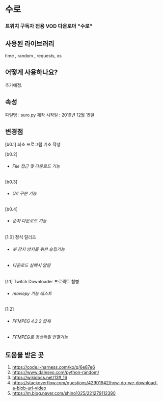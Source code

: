 # 수로
### 트위치 구독자 전용 VOD 다운로더 "수로"

## 사용된 라이브러리
time , random , requests, os

## 어떻게 사용하나요?
추가예정.

## 속성
파일명 : suro.py 
제작 시작일 : 2019년 12월 15일

## 변경점 
[b0.1]
최초 프로그램 기초 작성

[b0.2]
+ ###### File 접근 및 다운로드 기능

[b0.3]
+ ###### Url 구분 기능

[b0.4]
+ ###### 순차 다운로드 기능

[1.0]
정식 릴리즈
+ ###### 봇 감지 방지를 위한 슬립기능
+ ###### 다운로드 실패시 알림

[1.1]
Twitch Downloader 프로젝트 합병
+ ###### moviepy 기능 테스트

[1.2]
+ ###### FFMPEG 4.2.2 탑재
+ ###### FFMPEG로 영상파일 연결기능

## 도움을 받은 곳
1.	https://code.i-harness.com/ko/q/6e87e6
2.	https://www.daleseo.com/python-random/
3.	https://wikidocs.net/13#_16
4.	https://stackoverflow.com/questions/42901942/how-do-we-download-a-blob-url-video
5.	https://m.blog.naver.com/shino1025/221279112390


